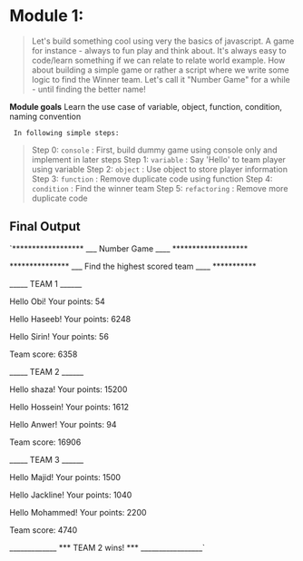 Module 1:  
==========================
>Let's build something cool using very the basics of javascript. A game for instance - always to fun play and think about.
It's always easy to code/learn something if we can relate to relate world example. How about building a simple game or rather a script where we write some logic to find the Winner team. Let's call it "Number Game" for a while - until finding the better name!  

**Module goals**
Learn the use case of variable, object, function, condition, naming convention

``` In following simple steps:```
> Step 0: `console`     : First, build dummy game using console only and implement in later steps 
> Step 1: `variable`    : Say 'Hello' to team player using variable
> Step 2: `object`      : Use object to store player information
> Step 3: `function`    : Remove duplicate code using function
> Step 4: `condition`   : Find the winner team
> Step 5: `refactoring` : Remove more duplicate code

## Final Output

`****************** ___ Number Game ____ *******************

*************** ___ Find the highest scored team ____ ***********

_____ TEAM 1 ______

Hello Obi! Your points: 54

Hello Haseeb! Your points: 6248

Hello Sirin! Your points: 56

Team score: 6358

_____ TEAM 2 ______

Hello shaza! Your points: 15200

Hello Hossein! Your points: 1612

Hello Anwer! Your points: 94

Team score: 16906

_____ TEAM 3 ______

Hello Majid! Your points: 1500

Hello Jackline! Your points: 1040

Hello Mohammed! Your points: 2200

Team score: 4740

_____________ *** TEAM 2 wins! *** _________________`
